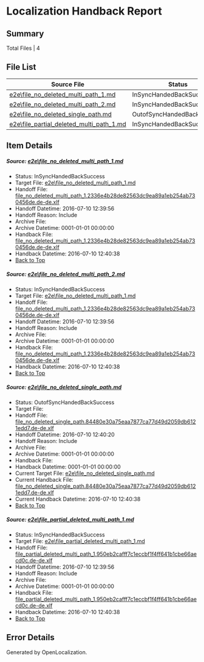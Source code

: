 # <a name='report-top'></a> Localization Handback Report

## Summary
 Total Files | 4

## File List
 Source File | Status | Details 
 ----------- | ------ | ------- 
 [e2e\file_no_deleted_multi_path_1.md](https://github.com/OpenLocalizationTestOrg/oltest/blob/c8f3389205685a8cc169a1f4295220800c6d03bf/e2e/file_no_deleted_multi_path_1.md) | InSyncHandedBackSuccess | [Details](#578ee8c42c158f7cb9944746f301322e030328f31)
 [e2e\file_no_deleted_multi_path_2.md](https://github.com/OpenLocalizationTestOrg/oltest/blob/1709dcc958681d26b59b72239087665e7efad8d0/e2e/file_no_deleted_multi_path_2.md) | InSyncHandedBackSuccess | [Details](#578ee8c42c158f7cb9944746f301322e030328f32)
 [e2e\file_no_deleted_single_path.md](https://github.com/OpenLocalizationTestOrg/oltest/blob/1709dcc958681d26b59b72239087665e7efad8d0/e2e/file_no_deleted_single_path.md) | OutofSyncHandedBackSuccess | [Details](#c58d6a1ca47425703cbc2ca206bdb1e89b5e4bdf3)
 [e2e\file_partial_deleted_multi_path_1.md](https://github.com/OpenLocalizationTestOrg/oltest/blob/c8f3389205685a8cc169a1f4295220800c6d03bf/e2e/file_partial_deleted_multi_path_1.md) | InSyncHandedBackSuccess | [Details](#516d2eec9c83f674a8ef271bce0bc777654b96f14)

## Item Details
##### <a name='578ee8c42c158f7cb9944746f301322e030328f31'></a> Source: [e2e\file_no_deleted_multi_path_1.md](https://github.com/OpenLocalizationTestOrg/oltest/blob/c8f3389205685a8cc169a1f4295220800c6d03bf/e2e/file_no_deleted_multi_path_1.md)
* Status: InSyncHandedBackSuccess
* Target File: [e2e\file_no_deleted_multi_path_1.md](https://github.com/OpenLocalizationTestOrg/oltest-dede-fly/blob/44a8ed05cf7d8ec9841d3fa713c3be84de25aca3/e2e/file_no_deleted_multi_path_1.md)
* Handoff File: [file_no_deleted_multi_path_1.2336e4b28de82563dc9ea89a1eb254ab730456de.de-de.xlf](https://github.com/OpenLocalizationTestOrg/olhandoff-e2e/blob/184640a7ab80c2c7744d072e83d2b2ddc9396a47/ol-handoff/OpenLocalizationTestOrg/oltest-dede-fly/ci/mt/file_no_deleted_multi_path_1.2336e4b28de82563dc9ea89a1eb254ab730456de.de-de.xlf)
* Handoff Datetime: 2016-07-10 12:39:56
* Handoff Reason: Include
* Archive File: 
* Archive Datetime: 0001-01-01 00:00:00
* Handback File: [file_no_deleted_multi_path_1.2336e4b28de82563dc9ea89a1eb254ab730456de.de-de.xlf](https://github.com/OpenLocalizationTestOrg/olhandback-e2e/blob/639ac4deee0be5f5c25f9dbe0ae26407020680fb/ol-handback/OpenLocalizationTestOrg/oltest-dede-fly/ci/mt/file_no_deleted_multi_path_1.2336e4b28de82563dc9ea89a1eb254ab730456de.de-de.xlf)
* Handback Datetime: 2016-07-10 12:40:38
* [Back to Top](#report-top)

##### <a name='578ee8c42c158f7cb9944746f301322e030328f32'></a> Source: [e2e\file_no_deleted_multi_path_2.md](https://github.com/OpenLocalizationTestOrg/oltest/blob/1709dcc958681d26b59b72239087665e7efad8d0/e2e/file_no_deleted_multi_path_2.md)
* Status: InSyncHandedBackSuccess
* Target File: [e2e\file_no_deleted_multi_path_1.md](https://github.com/OpenLocalizationTestOrg/oltest-dede-fly/blob/44a8ed05cf7d8ec9841d3fa713c3be84de25aca3/e2e/file_no_deleted_multi_path_1.md)
* Handoff File: [file_no_deleted_multi_path_1.2336e4b28de82563dc9ea89a1eb254ab730456de.de-de.xlf](https://github.com/OpenLocalizationTestOrg/olhandoff-e2e/blob/184640a7ab80c2c7744d072e83d2b2ddc9396a47/ol-handoff/OpenLocalizationTestOrg/oltest-dede-fly/ci/mt/file_no_deleted_multi_path_1.2336e4b28de82563dc9ea89a1eb254ab730456de.de-de.xlf)
* Handoff Datetime: 2016-07-10 12:39:56
* Handoff Reason: Include
* Archive File: 
* Archive Datetime: 0001-01-01 00:00:00
* Handback File: [file_no_deleted_multi_path_1.2336e4b28de82563dc9ea89a1eb254ab730456de.de-de.xlf](https://github.com/OpenLocalizationTestOrg/olhandback-e2e/blob/639ac4deee0be5f5c25f9dbe0ae26407020680fb/ol-handback/OpenLocalizationTestOrg/oltest-dede-fly/ci/mt/file_no_deleted_multi_path_1.2336e4b28de82563dc9ea89a1eb254ab730456de.de-de.xlf)
* Handback Datetime: 2016-07-10 12:40:38
* [Back to Top](#report-top)

##### <a name='c58d6a1ca47425703cbc2ca206bdb1e89b5e4bdf3'></a> Source: [e2e\file_no_deleted_single_path.md](https://github.com/OpenLocalizationTestOrg/oltest/blob/1709dcc958681d26b59b72239087665e7efad8d0/e2e/file_no_deleted_single_path.md)
* Status: OutofSyncHandedBackSuccess
* Target File: 
* Handoff File: [file_no_deleted_single_path.84480e30a75eaa7877ca77d49d2059db6121edd7.de-de.xlf](https://github.com/OpenLocalizationTestOrg/olhandoff-e2e/blob/5f8a6d0f95f9643db0bf551a93c8c9241daf50e5/ol-handoff/OpenLocalizationTestOrg/oltest-dede-fly/ci/mt/file_no_deleted_single_path.84480e30a75eaa7877ca77d49d2059db6121edd7.de-de.xlf)
* Handoff Datetime: 2016-07-10 12:40:20
* Handoff Reason: Include
* Archive File: 
* Archive Datetime: 0001-01-01 00:00:00
* Handback File: 
* Handback Datetime: 0001-01-01 00:00:00
* Current Target File: [e2e\file_no_deleted_single_path.md](https://github.com/OpenLocalizationTestOrg/oltest-dede-fly/blob/44a8ed05cf7d8ec9841d3fa713c3be84de25aca3/e2e/file_no_deleted_single_path.md)
* Current Handback File: [file_no_deleted_single_path.84480e30a75eaa7877ca77d49d2059db6121edd7.de-de.xlf](https://github.com/OpenLocalizationTestOrg/olhandback-e2e/blob/639ac4deee0be5f5c25f9dbe0ae26407020680fb/ol-handback/OpenLocalizationTestOrg/oltest-dede-fly/ci/mt/file_no_deleted_single_path.84480e30a75eaa7877ca77d49d2059db6121edd7.de-de.xlf)
* Current Handback Datetime: 2016-07-10 12:40:38
* [Back to Top](#report-top)

##### <a name='516d2eec9c83f674a8ef271bce0bc777654b96f14'></a> Source: [e2e\file_partial_deleted_multi_path_1.md](https://github.com/OpenLocalizationTestOrg/oltest/blob/c8f3389205685a8cc169a1f4295220800c6d03bf/e2e/file_partial_deleted_multi_path_1.md)
* Status: InSyncHandedBackSuccess
* Target File: [e2e\file_partial_deleted_multi_path_1.md](https://github.com/OpenLocalizationTestOrg/oltest-dede-fly/blob/44a8ed05cf7d8ec9841d3fa713c3be84de25aca3/e2e/file_partial_deleted_multi_path_1.md)
* Handoff File: [file_partial_deleted_multi_path_1.950eb2cafff7c1eccbf1f4ff641b1cbe66aecd0c.de-de.xlf](https://github.com/OpenLocalizationTestOrg/olhandoff-e2e/blob/184640a7ab80c2c7744d072e83d2b2ddc9396a47/ol-handoff/OpenLocalizationTestOrg/oltest-dede-fly/ci/mt/file_partial_deleted_multi_path_1.950eb2cafff7c1eccbf1f4ff641b1cbe66aecd0c.de-de.xlf)
* Handoff Datetime: 2016-07-10 12:39:56
* Handoff Reason: Include
* Archive File: 
* Archive Datetime: 0001-01-01 00:00:00
* Handback File: [file_partial_deleted_multi_path_1.950eb2cafff7c1eccbf1f4ff641b1cbe66aecd0c.de-de.xlf](https://github.com/OpenLocalizationTestOrg/olhandback-e2e/blob/639ac4deee0be5f5c25f9dbe0ae26407020680fb/ol-handback/OpenLocalizationTestOrg/oltest-dede-fly/ci/mt/file_partial_deleted_multi_path_1.950eb2cafff7c1eccbf1f4ff641b1cbe66aecd0c.de-de.xlf)
* Handback Datetime: 2016-07-10 12:40:38
* [Back to Top](#report-top)


## Error Details

Generated by OpenLocalization.
